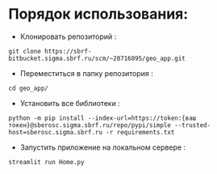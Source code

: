 
# Порядок использования:
* Клонировать репозиторий :
```
git clone https://sbrf-bitbucket.sigma.sbrf.ru/scm/~20716895/geo_app.git 
```
* Переместиться в папку репозитория :
```
cd geo_app/ 
```
* Установить все библиотеки :
```
python -m pip install --index-url=https://token:{ваш токен}@sberosc.sigma.sbrf.ru/repo/pypi/simple --trusted-host=sberosc.sigma.sbrf.ru -r requirements.txt
```
* Запустить приложение на локальном сервере :
```
streamlit run Home.py
```
